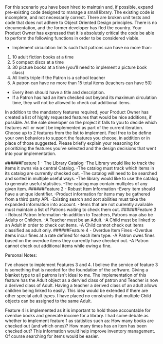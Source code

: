 For this scenario you have been hired to maintain and, if possible, expand  pre-existing code designed to manage a small library. The existing code is incomplete, and not necessarily correct. There are broken unit tests and code that does not adhere to Object Oriented Design principles. There is no documentation, and the former developer has fled the country. Your Product Owner has expressed that it is absolutely critical the code be able to perform the following functions in order to be considered viable.

 * Implement circulation limits such that patrons can have no more than:
  1. 10 adult fiction books at a time
  2. 5 compact discs at a time
  3. 30 picture books at a time (you'll need to implement a picture book class)
  4. All limits triple if the Patron is a school teacher
  5. A patron can have no more than 15 total items (teachers can have 50)

* Every item should have a title and description.
* If a Patron has had an item checked out beyond its maximum circulation time, they will not be allowed to check out additional items.

In addition to the mandatory features required, your Product Owner has created a list of highly requested features that would be nice additions, if possible. As the sole developer on the project it falls to you to decide which features will or won’t be implemented as part of the current iteration. Choose up to 2 features from the list to implement. Feel free to be define your own behaviors to support the features you choose, in addition or in place of those suggested. Please briefly explain your reasoning for prioritizing the features you’ve selected and the design decisions that went into your implementation.

######Feature 1 - The Library Catalog
	-The Library would like to track the items it owns via a central Catalog.
	-The catalog must track which items in its catalog are currently checked out.
	-The catalog will need to be searched and sorted in multiple useful ways.
	-The library would like to use the catalog to generate useful statistics.
	-The catalog may contain multiples of any given item.
######Feature 2 - Robust Item Information
	-Every item should have a unique identifier.
	-Product information for items may be gathered from a third party API. 
	-Existing search and sort abilities must take the expanded information into account.
	-Items that are not currently available must maintain a list of Patrons waiting to check them out.
######Feature 3 - Robust Patron Information
	-In addition to Teachers, Patrons may also be Adults or Children. 
	-A Teacher must be an Adult.
	-A Child must be linked to an Adult in order to check out items.
	-A Child cannot check out items classified as adult only.
######Feature 4 - Overdue Item Fines
	-Overdue items incur fines at a rate defined for each item type. 
	-A Patron owes fines based on the overdue items they currently have checked out.
	-A Patron cannot check out additional items while owing a fine.
	
Personal Notes: 


I've chosen to implement Features 3 and 4. I believe the service of feature 3 is something that is needed for the foundation of the software. Giving a blanket type to all patrons isn't ideal to me. The implementation of this feature has the Adult object as a dervied class of patron and Teacher is now a derived class of Adult. Having a teacher a derived class of an adult allows children being linked to easily. This idea would be extended if there are other special adult types. I have placed no constraints that multiple Child objects can be assigned to the same Adult. 

Feature 4 is implemented as it is important to hold those accountable for overdue books and generate income for a library. I had some debate as whether to implement feature 1 as statistics such as: How many books are checked out (and which ones)? How many times has an item has been checked out? This information would help improve inventory management. Of course searching for items would be easier. 


